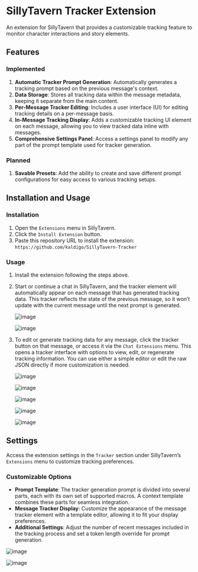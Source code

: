 # SillyTavern Tracker Extension

An extension for SillyTavern that provides a customizable tracking feature to monitor character interactions and story elements.

## Features

### Implemented

1. **Automatic Tracker Prompt Generation**: Automatically generates a tracking prompt based on the previous message's context.
2. **Data Storage**: Stores all tracking data within the message metadata, keeping it separate from the main content.
3. **Per-Message Tracker Editing**: Includes a user interface (UI) for editing tracking details on a per-message basis.
4. **In-Message Tracking Display**: Adds a customizable tracking UI element on each message, allowing you to view tracked data inline with messages.
5. **Comprehensive Settings Panel**: Access a settings panel to modify any part of the prompt template used for tracker generation.

### Planned

1. **Savable Presets**: Add the ability to create and save different prompt configurations for easy access to various tracking setups.

## Installation and Usage

### Installation

1. Open the `Extensions` menu in SillyTavern.
2. Click the `Install Extension` button.
3. Paste this repository URL to install the extension: `https://github.com/kaldigo/SillyTavern-Tracker`

### Usage

1. Install the extension following the steps above.
2. Start or continue a chat in SillyTavern, and the tracker element will automatically appear on each message that has generated tracking data. This tracker reflects the state of the previous message, so it won’t update with the current message until the next prompt is generated.
   
   ![image](https://github.com/user-attachments/assets/0710667e-8c9c-46cb-980f-421e5f9aa114)
   
   ![image](https://github.com/user-attachments/assets/1f1bc1cf-8c7c-4694-9245-2cc9e3ca4f0c)



4. To edit or generate tracking data for any message, click the tracker button on that message, or access it via the `Chat Extensions` menu. This opens a tracker interface with options to view, edit, or regenerate tracking information. You can use either a simple editor or edit the raw JSON directly if more customization is needed.
   
   ![image](https://github.com/user-attachments/assets/9722f0d5-8d0e-4998-87aa-7cd3423e5421)
   
   ![image](https://github.com/user-attachments/assets/139d2847-8502-4f86-a9ee-91ae51cac6f4)
   
   ![image](https://github.com/user-attachments/assets/968559a5-d8df-4945-9552-8124c29431fc)
   
   ![image](https://github.com/user-attachments/assets/d99e5353-9eb8-4f83-8381-dc5195fb8e9f)
   
   ![image](https://github.com/user-attachments/assets/279dfa4c-39fb-4df6-ad01-17df61cf0c36)



## Settings

Access the extension settings in the `Tracker` section under SillyTavern’s `Extensions` menu to customize tracking preferences.

### Customizable Options

- **Prompt Template**: The tracker generation prompt is divided into several parts, each with its own set of supported macros. A context template combines these parts for seamless integration.
- **Message Tracker Display**: Customize the appearance of the message tracker element with a template editor, allowing it to fit your display preferences.
- **Additional Settings**: Adjust the number of recent messages included in the tracking process and set a token length override for prompt generation.

![image](https://github.com/user-attachments/assets/1890d7e4-5863-493b-85b8-b85d5fdc6db8)

![image](https://github.com/user-attachments/assets/53b4a1dd-8692-4598-b8d8-8a5689862696)
